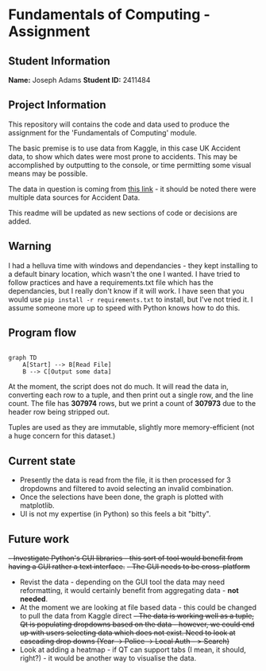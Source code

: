# Fundamentals of Computing - Assignment

## Student Information

**Name:** Joseph Adams
**Student ID:** 2411484

## Project Information

This repository will contains the code and data used to produce the assignment for the 'Fundamentals of Computing' module.

The basic premise is to use data from Kaggle, in this case UK Accident data, to show which dates were most prone to accidents. This may be accomplished by outputting to the console, or time permitting some visual means may be possible.

The data in question is coming from [this link](https://www.kaggle.com/code/khawlabenghalia/uk-accident) - it should be noted there were multiple data sources for Accident Data.

This readme will be updated as new sections of code or decisions are added.

## Warning

I had a helluva time with windows and dependancies - they kept installing to a default binary location, which wasn't the one I wanted. I have tried to follow practices and have a requirements.txt file which has the dependancies, but I really don't know if it will work. I have seen that you would use `pip install -r requirements.txt` to install, but I've not tried it. I assume someone more up to speed with Python knows how to do this.

## Program flow

```mermaid

graph TD
    A[Start] --> B[Read File]
    B --> C[Output some data]
```

At the moment, the script does not do much. It will read the data in, converting each row to a tuple, and then print out a single row, and the line count. The file has **307974** rows, but we print a count of **307973** due to the header row being stripped out.

Tuples are used as they are immutable, slightly more memory-efficient (not a huge concern for this dataset.)

## Current state

- Presently the data is read from the file, it is then processed for 3 dropdowns and filtered to avoid selecting an invalid combination.
- Once the selections have been done, the graph is plotted with matplotlib.
- UI is not my expertise (in Python) so this feels a bit "bitty".

## Future work

~~- Investigate Python's GUI libraries - this sort of tool would benefit from having a GUI rather a text interface.~~
~~- The GUI needs to be cross-platform~~

- Revist the data - depending on the GUI tool the data may need reformatting, it would certainly benefit from aggregating data - **not needed**.
- At the moment we are looking at file based data - this could be changed to pull the data from Kaggle direct
  ~~- The data is working well as a tuple, Qt is populating dropdowns based on the data - however, we could end up with users selecting data which does not exist. Need to look at cascading drop downs (Year -> Police -> Local Auth - > Search)~~
- Look at adding a heatmap - if QT can support tabs (I mean, it should, right?) - it would be another way to visualise the data.
